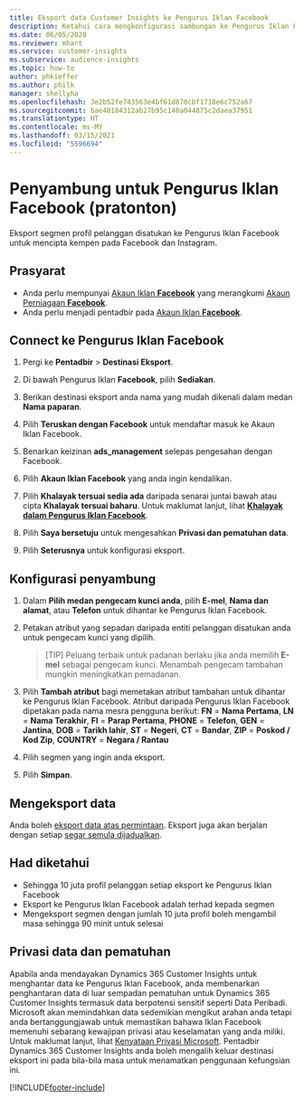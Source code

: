 ```yaml
---
title: Eksport data Customer Insights ke Pengurus Iklan Facebook
description: Ketahui cara mengkonfigurasi sambungan ke Pengurus Iklan Facebook.
ms.date: 06/05/2020
ms.reviewer: mhart
ms.service: customer-insights
ms.subservice: audience-insights
ms.topic: how-to
author: phkieffer
ms.author: philk
manager: shellyha
ms.openlocfilehash: 3e2b52fe743563e4bf61d870cbf1718e6c752a67
ms.sourcegitcommit: bae40184312ab27b95c140a044875c2daea37951
ms.translationtype: HT
ms.contentlocale: ms-MY
ms.lasthandoff: 03/15/2021
ms.locfileid: "5596694"
---
```

# <a name="connector-for-facebook-ads-manager-preview"></a>Penyambung untuk Pengurus Iklan Facebook (pratonton)

Eksport segmen profil pelanggan disatukan ke Pengurus Iklan Facebook untuk mencipta kempen pada Facebook dan Instagram.

## <a name="prerequisites"></a>Prasyarat

- Anda perlu mempunyai [Akaun Iklan **Facebook**](https://www.facebook.com/business/learn/lessons/step-by-step-ads-manager-account) yang merangkumi [Akaun Perniagaan **Facebook**](https://business.facebook.com/).
- Anda perlu menjadi pentadbir pada [Akaun Iklan **Facebook**](https://www.facebook.com/business/learn/lessons/step-by-step-ads-manager-account).

## <a name="connect-to-facebook-ads-manager"></a>Connect ke Pengurus Iklan Facebook

1. Pergi ke **Pentadbir** > **Destinasi Eksport**.

1. Di bawah Pengurus Iklan **Facebook**, pilih **Sediakan**.

1. Berikan destinasi eksport anda nama yang mudah dikenali dalam medan **Nama paparan**.

1. Pilih **Teruskan dengan Facebook** untuk mendaftar masuk ke Akaun Iklan Facebook.

1. Benarkan keizinan **ads_management** selepas pengesahan dengan Facebook.

1. Pilih **Akaun Iklan Facebook** yang anda ingin kendalikan.

1. Pilih **Khalayak tersuai sedia ada** daripada senarai juntai bawah atau cipta **Khalayak tersuai baharu**. Untuk maklumat lanjut, lihat [**Khalayak dalam Pengurus Iklan Facebook**](https://www.facebook.com/business/help/744354708981227?id=2469097953376494).

1. Pilih **Saya bersetuju** untuk mengesahkan **Privasi dan pematuhan data**.

1. Pilih **Seterusnya** untuk konfigurasi eksport.

## <a name="configure-the-connector"></a>Konfigurasi penyambung

1. Dalam **Pilih medan pengecam kunci anda**, pilih **E-mel**, **Nama dan alamat**, atau **Telefon** untuk dihantar ke Pengurus Iklan Facebook.

1. Petakan atribut yang sepadan daripada entiti pelanggan disatukan anda untuk pengecam kunci yang dipilih.
   > [TIP] Peluang terbaik untuk padanan berlaku jika anda memilih **E-mel** sebagai pengecam kunci. Menambah pengecam tambahan mungkin meningkatkan pemadanan.

1. Pilih **Tambah atribut** bagi memetakan atribut tambahan untuk dihantar ke Pengurus Iklan Facebook. Atribut daripada Pengurus Iklan Facebook dipetakan pada nama mesra pengguna berikut: **FN** = **Nama Pertama**, **LN** = **Nama Terakhir**, **FI** = **Parap Pertama**, **PHONE** = **Telefon**, **GEN** = **Jantina**, **DOB** = **Tarikh lahir**, **ST** = **Negeri**, **CT** = **Bandar**, **ZIP** = **Poskod / Kod Zip**, **COUNTRY** = **Negara / Rantau**

1. Pilih segmen yang ingin anda eksport.

1. Pilih **Simpan**.

## <a name="export-the-data"></a>Mengeksport data

Anda boleh [eksport data atas permintaan](export-destinations.md). Eksport juga akan berjalan dengan setiap [segar semula dijadualkan](system.md#schedule-tab).

## <a name="known-limitations"></a>Had diketahui

- Sehingga 10 juta profil pelanggan setiap eksport ke Pengurus Iklan Facebook 
- Eksport ke Pengurus Iklan Facebook adalah terhad kepada segmen
- Mengeksport segmen dengan jumlah 10 juta profil boleh mengambil masa sehingga 90 minit untuk selesai

## <a name="data-privacy-and-compliance"></a>Privasi data dan pematuhan

Apabila anda mendayakan Dynamics 365 Customer Insights untuk menghantar data ke Pengurus Iklan Facebook, anda membenarkan penghantaran data di luar sempadan pematuhan untuk Dynamics 365 Customer Insights termasuk data berpotensi sensitif seperti Data Peribadi. Microsoft akan memindahkan data sedemikian mengikut arahan anda tetapi anda bertanggungjawab untuk memastikan bahawa Iklan Facebook memenuhi sebarang kewajipan privasi atau keselamatan yang anda miliki. Untuk maklumat lanjut, lihat [Kenyataan Privasi Microsoft](https://go.microsoft.com/fwlink/?linkid=396732).
Pentadbir Dynamics 365 Customer Insights anda boleh mengalih keluar destinasi eksport ini pada bila-bila masa untuk menamatkan penggunaan kefungsian ini.


[!INCLUDE[footer-include](../includes/footer-banner.md)]